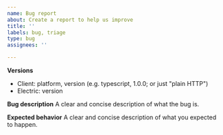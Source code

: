 ```yaml
---
name: Bug report
about: Create a report to help us improve
title: ''
labels: bug, triage
type: bug
assignees: ''

---
```


**Versions**
- Client: platform, version (e.g. typescript, 1.0.0; or just "plain HTTP")
- Electric: version 

**Bug description**
A clear and concise description of what the bug is.

**Expected behavior**
A clear and concise description of what you expected to happen.
